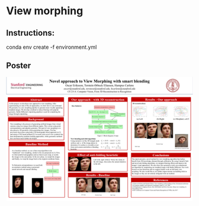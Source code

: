 # View morphing

## Instructions: 
conda env create -f environment.yml


## Poster

 ![image](Documentation/CS231a%20poster.pptx.png)